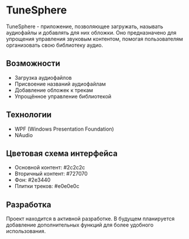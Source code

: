 <h1>TuneSphere</h1>
<p>TuneSphere - приложение, позволяющее загружать, называть аудиофайлы и добавлять для них обложки. Оно предназначено для упрощения управления звуковым контентом, помогая пользователям организовать свою библиотеку аудио.</p>

<h2>Возможности</h2>
<ul>
<li>Загрузка аудиофайлов</li>
<li>Присвоение названий аудиофайлам</li>
<li>Добавление обложек к трекам</li>
<li>Упрощённое управление библиотекой</li>
</ul>

<h2>Технологии</h2>
<ul>
<li>WPF (Windows Presentation Foundation)</li>
<li>NAudio</li>
</ul>

<h2>Цветовая схема интерфейса</h2>
<ul>
<li>Основной контент: #2c2c2c</li>
<li>Вторичный контент: #727070</li>
<li>Фон: #2e3440</li>
<li>Плитки треков: #e0e0e0c</li>
</ul>

<h2>Разработка</h2>
<p>Проект находится в активной разработке. В будущем планируется добавление дополнительных функций для более удобного использования.</p>
